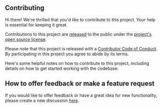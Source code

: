 ## Contributing

Hi there! We're thrilled that you'd like to contribute to this project. Your help is essential for keeping it great.

Contributions to this project are [released](https://help.github.com/articles/github-terms-of-service/#6-contributions-under-repository-license) to the public under the [project's open source license](LICENSE.md).

Please note that this project is released with a [Contributor Code of Conduct](CODE_OF_CONDUCT.md). By participating in this project you agree to abide by its terms.

Here's some helpful notes on how to contribute to this project, including details on how to get started working with the codebase.

## How to offer feedback or make a feature request

If you would like to offer feedback or have a great idea for new functionality, please create a new discussion [here](https://github.com/actions/importer-issue-ops/discussions/new/choose).
